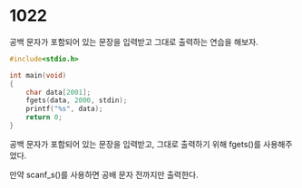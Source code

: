 # 1022

공백 문자가 포함되어 있는 문장을 입력받고 그대로 출력하는 연습을 해보자.

```c
#include<stdio.h>

int main(void)
{
	char data[2001];
	fgets(data, 2000, stdin);		
	printf("%s", data);
	return 0;
}
```

공백 문자가 포함되어 있는 문장을 입력받고, 그대로 출력하기 위해 fgets()를 사용해주었다.

만약 scanf_s()를 사용하면 공배 문자 전까지만 출력한다.